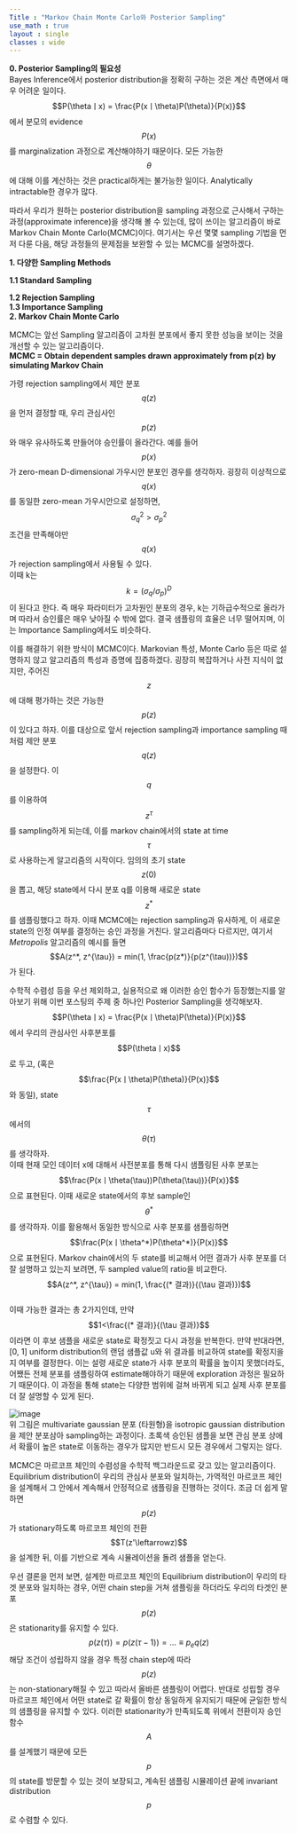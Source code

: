 ```yaml
---
Title : "Markov Chain Monte Carlo와 Posterior Sampling"
use_math : true
layout : single
classes : wide
---
```


**0. Posterior Sampling의 필요성**  
Bayes Inference에서 posterior distribution을 정확히 구하는 것은 계산 측면에서 매우 어려운 일이다. 
$$P(\thetaㅣx) = \frac{P(xㅣ\theta)P(\theta)}{P(x)}$$에서 분모의 evidence $$P(x)$$를 marginalization 과정으로 계산해야하기 때문이다.
모든 가능한 $$\theta$$에 대해 이를 계산하는 것은 practical하게는 불가능한 일이다. Analytically intractable한 경우가 많다. 

따라서 우리가 원하는 posterior distribution을 sampling 과정으로 근사해서 구하는 과정(approximate inference)을 생각해 볼 수 있는데, 
많이 쓰이는 알고리즘이 바로 Markov Chain Monte Carlo(MCMC)이다. 여기서는 우선 몇몇 sampling 기법을 먼저 다룬 다음, 
해당 과정들의 문제점을 보완할 수 있는 MCMC를 설명하겠다.  

**1. 다양한 Sampling Methods**  

**1.1 Standard Sampling**  

**1.2 Rejection Sampling**  
**1.3 Importance Sampling**  
**2. Markov Chain Monte Carlo**  

MCMC는 앞선 Sampling 알고리즘이 고차원 분포에서 좋지 못한 성능을 보이는 것을 개선할 수 있는 알고리즘이다.  
**MCMC = Obtain dependent samples drawn approximately from p(z) by simulating Markov Chain**
  
가령 rejection sampling에서 제안 분포 $$q(z)$$을 먼저 결정할 때, 우리 관심사인 $$p(z)$$와 매우 유사하도록 만들어야 승인률이 올라간다. 
예를 들어 $$p(x)$$가 zero-mean D-dimensional 가우시안 분포인 경우를 생각하자. 굉장히 이상적으로 $$q(x)$$를 동일한 zero-mean 가우시안으로 설정하면, 
$$\sigma_q^2 > \sigma_p^2$$ 조건을 만족해야만 $$q(x)$$가 rejection sampling에서 사용될 수 있다.  
이때 k는 $$k=({\sigma_q}/{\sigma_p})^D$$이 된다고 한다. 즉 매우 파라미터가 고차원인 분포의 경우, 
k는 기하급수적으로 올라가며 따라서 승인률은 매우 낮아질 수 밖에 없다. 결국 샘플링의 효율은 너무 떨어지며, 이는 Importance Sampling에서도 비슷하다. 
  
이를 해결하기 위한 방식이 MCMC이다. Markovian 특성, Monte Carlo 등은 따로 설명하지 않고 알고리즘의 특성과 증명에 집중하겠다. 
굉장히 복잡하거나 사전 지식이 없지만, 주어진 $$z$$에 대해 평가하는 것은 가능한 $$p(z)$$이 있다고 하자. 이를 대상으로 앞서 rejection sampling과 importance sampling 때처럼 제안 분포 $$q(z)$$을 설정한다. 이 $$q$$를 이용하여 $$z^{\tau}$$를 sampling하게 되는데, 
이를 markov chain에서의 state at time $$\tau$$로 사용하는게 알고리즘의 시작이다. 
임의의 초기 state $$z(0)$$을 뽑고, 
해당 state에서 다시 분포 q를 이용해 새로운 state $$z^*$$를 샘플링했다고 하자. 
이때 MCMC에는 rejection sampling과 유사하게, 이 새로운 state의 인정 여부를 결정하는 승인 과정을 거친다. 
알고리즘마다 다르지만, 여기서 *Metropolis* 알고리즘의 예시를 들면  
$$A(z^*, z^{\tau}) = min(1, \frac{p(z*)}{p(z^(\tau))})$$가 된다.  
  
수학적 수렴성 등을 우선 제외하고, 실용적으로 왜 이러한 승인 함수가 등장했는지를 알아보기 위해 이번 포스팅의 주제 중 하나인 Posterior Sampling을 생각해보자.
$$P(\thetaㅣx) = \frac{P(xㅣ\theta)P(\theta)}{P(x)}$$에서 우리의 관심사인 사후분포를 $$P(\thetaㅣx)$$로 두고, 
(혹은 $$\frac{P(xㅣ\theta)P(\theta)}{P(x)}$$와 동일), state $$\tau$$에서의 $$\theta(\tau)$$를 생각하자.  
이때 현재 모인 데이터 x에 대해서 사전분포를 통해 다시 샘플링된 사후 분포는 $$\frac{P(xㅣ\theta(\tau))P(\theta(\tau))}{P(x)}$$으로 표현된다. 
이때 새로운 state에서의 후보 sample인 $$\theta^*$$를 생각하자. 이를 활용해서 동일한 방식으로 사후 분포를 샘플링하면 
$$\frac{P(xㅣ\theta^*)P(\theta^*)}{P(x)}$$으로 표현된다. 
Markov chain에서의 두 state를 비교해서 어떤 결과가 사후 분포를 더 잘 설명하고 있는지 보려면, 두 sampled value의 ratio을 비교한다.
$$A(z^*, z^{\tau}) = min(1, \frac{(* 결과)}{(\tau 결과)})$$  
이때 가능한 결과는 총 2가지인데, 만약 $$1<\frac{(* 결과)}{(\tau 결과)}$$이라면 이 후보 샘플을 새로운 state로 확정짓고 다시 과정을 반복한다. 
만약 반대라면, [0, 1] uniform distribution의 랜덤 샘플값 u와 위 결과를 비교하여 state를 확정지을지 여부를 결정한다.
이는 설령 새로운 state가 사후 분포의 확률을 높이지 못했더라도, 어쨌든 전체 분포를 샘플링하여 estimate해야하기 때문에 exploration 과정은 필요하기 때문이다. 이 과정을 통해 state는 다양한 범위에 걸쳐 바뀌게 되고 실제 사후 분포를 더 잘 설명할 수 있게 된다.  

![image](https://user-images.githubusercontent.com/46081019/54412028-98dcf600-4734-11e9-9798-576f8893dede.png)  
위 그림은 multivariate gaussian 분포 (타원형)을 isotropic gaussian distribution을 제안 분포삼아 sampling하는 과정이다. 
초록색 승인된 샘플을 보면 관심 분포 상에서 확률이 높은 state로 이동하는 경우가 많지만 반드시 모든 경우에서 그렇지는 않다.  
   
MCMC은 마르코프 체인의 수렴성을 수학적 백그라운드로 갖고 있는 알고리즘이다. Equilibrium distribution이 우리의 관심사 분포와 일치하는, 
가역적인 마르코프 체인을 설계해서 그 안에서 계속해서 안정적으로 샘플링을 진행하는 것이다. 
조금 더 쉽게 말하면 $$p(z)$$가 stationary하도록 마르코프 체인의 전환 $$T(z'\leftarrowz)$$을 설계한 뒤, 이를 기반으로 계속 시뮬레이션을 돌려 
샘플을 얻는다.  
  
우선 결론을 먼저 보면, 설계한 마르코프 체인의 Equilibrium distribution이 우리의 타겟 분포와 일치하는 경우, 어떤 chain step을 거쳐 샘플링을 하더라도 우리의 타겟인 분포 $$p(z)$$은 stationarity를 유지할 수 있다.
$$p(z(\tau)) = p(z(\tau-1)) = ... \equiv p_eq(z)$$
해당 조건이 성립하지 않을 경우 특정 chain step에 따라 $$p(z)$$는 non-stationary해질 수 있고 따라서 올바른 샘플링이 어렵다. 
반대로 성립할 경우 마르코프 체인에서 어떤 state로 갈 확률이 항상 동일하게 유지되기 때문에 균일한 방식의 샘플링을 유지할 수 있다.
이러한 stationarity가 만족되도록 위에서 전환이자 승인 함수 $$A$$를 설계했기 때문에 모든 $$p$$의 state를 방문할 수 있는 것이 보장되고, 
계속된 샘플링 시뮬레이션 끝에 invariant distribution $$p$$로 수렴할 수 있다.
